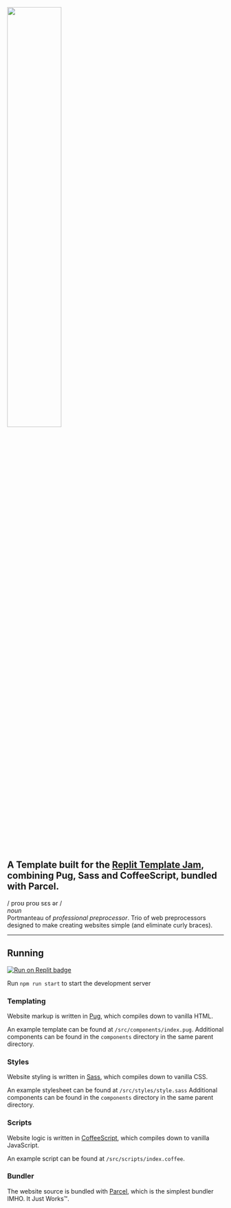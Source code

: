 <img src="https://user-images.githubusercontent.com/59726149/175109651-aadef90c-edf7-4ad0-96ca-bdb4a743f5c1.png" width="50%" />
  
## A Template built for the [Replit Template Jam](https://blog.replit.com/template-jam), combining Pug, Sass and CoffeeScript, bundled with Parcel.

/ proʊ proʊ sɛs ər /<br>
*noun*<br>
Portmanteau of *professional preprocessor*. Trio of web preprocessors designed to make creating websites simple (and eliminate curly braces).

---

## Running
[![Run on Replit badge](https://user-images.githubusercontent.com/59726149/175111010-9d722eb3-9497-4c0f-817b-7cc2ccc9b40d.svg)](https://replit.com/@malted/ProProcessor-Minimal)

Run `npm run start` to start the development server

### Templating
Website markup is written in [Pug](https://pugjs.org), which compiles down to vanilla HTML.

An example template can be found at `/src/components/index.pug`.
Additional components can be found in the `components` directory in the same parent directory.

### Styles
Website styling is written in [Sass](https://sass-lang.com), which compiles down to vanilla CSS.

An example stylesheet can be found at `/src/styles/style.sass`
Additional components can be found in the `components` directory in the same parent directory.



### Scripts
Website logic is written in [CoffeeScript](https://coffeescript.org), which compiles down to vanilla JavaScript.

An example script can be found at `/src/scripts/index.coffee`.

### Bundler
The website source is bundled with [Parcel](https://parceljs.org), which is the simplest bundler IMHO. It Just Works:tm:.
